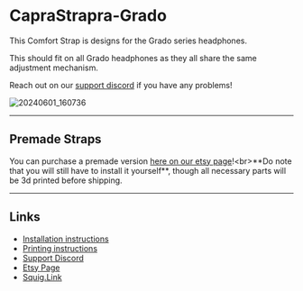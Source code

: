 # CapraStrapra-Grado

This Comfort Strap is designs for the Grado series headphones. <p>This should fit on all Grado headphones as they all share the same adjustment mechanism.<br><p>Reach out on our [support discord](https://discord.com/invite/fb4HdDvErF) if you have any problems!<br>

![20240601_160736](https://github.com/CapraAudio/CapraStrapra-Grado/assets/122894651/fd8cd6e2-0813-4a8a-9cef-2a3e451ca530)


---

## Premade Straps

You can purchase a premade version [here on our etsy page](https://www.etsy.com/listing/1740823857/grado-comfort-strap?)!<br>**Do note that you will still have to install it yourself**, though all necessary parts will be 3d printed before shipping.

---

## Links

- [Installation instructions](https://github.com/CapraAudio/CapraStrapra-Grado/blob/main/Install-Instructions.md)
- [Printing instructions](https://github.com/CapraAudio/CapraStrapra-Grado/blob/main/Printing-Instructions.md)
- [Support Discord](https://discord.com/invite/fb4HdDvErF)
- [Etsy Page](https://www.etsy.com/listing/1401186654/sennheiser-6x0-comfort-strap)
- [Squig.Link](https://capraaudio.squig.link/Headphones/)
